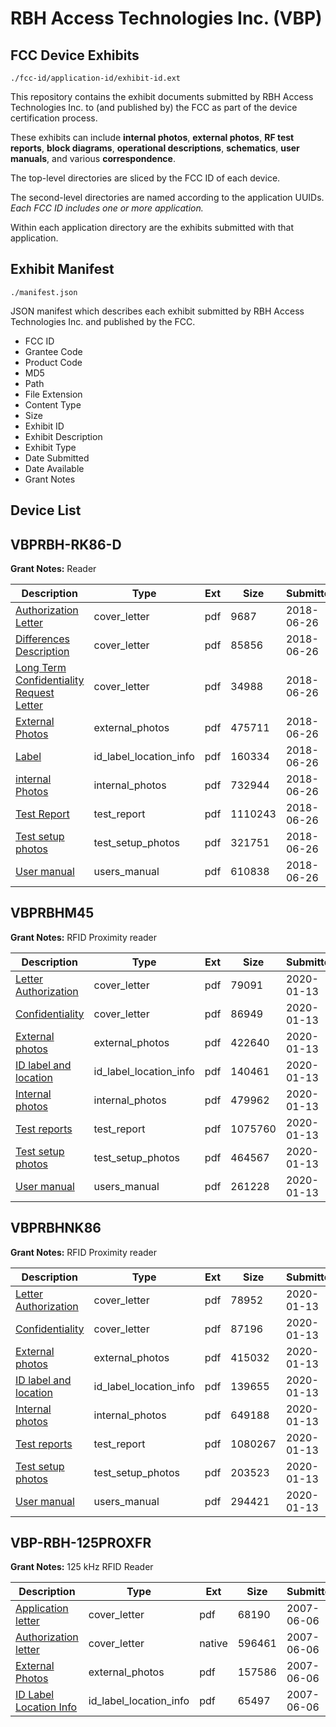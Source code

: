 # RBH Access Technologies Inc. (VBP)
## FCC Device Exhibits

```
./fcc-id/application-id/exhibit-id.ext
```

This repository contains the exhibit documents submitted by RBH Access Technologies Inc. to (and published by) the FCC as part of the device certification process.

These exhibits can include **internal photos**, **external photos**, **RF test reports**, **block diagrams**, **operational descriptions**, **schematics**, **user manuals**, and various **correspondence**.

The top-level directories are sliced by the FCC ID of each device.

The second-level directories are named according to the application UUIDs. *Each FCC ID includes one or more application.*

Within each application directory are the exhibits submitted with that application. 

## Exhibit Manifest

```
./manifest.json
```

JSON manifest which describes each exhibit submitted by RBH Access Technologies Inc. and published by the FCC.

- FCC ID
- Grantee Code
- Product Code
- MD5
- Path
- File Extension
- Content Type
- Size
- Exhibit ID
- Exhibit Description
- Exhibit Type
- Date Submitted
- Date Available
- Grant Notes

## Device List
## VBPRBH-RK86-D
**Grant Notes:** Reader

| Description | Type | Ext | Size | Submitted | Available |
| ----------- | ---- | --- | ---- | --------- | --------- |
| [Authorization Letter](VBPRBH-RK86-D/43ee9fb0d52e8b320594489142ebae6a/3901385.pdf) | cover_letter | pdf | 9687 | 2018-06-26 | 2018-06-26 |
| [Differences Description](VBPRBH-RK86-D/43ee9fb0d52e8b320594489142ebae6a/3901387.pdf) | cover_letter | pdf | 85856 | 2018-06-26 | 2018-06-26 |
| [Long Term Confidentiality Request Letter](VBPRBH-RK86-D/43ee9fb0d52e8b320594489142ebae6a/3901391.pdf) | cover_letter | pdf | 34988 | 2018-06-26 | 2018-06-26 |
| [External Photos](VBPRBH-RK86-D/43ee9fb0d52e8b320594489142ebae6a/3901388.pdf) | external_photos | pdf | 475711 | 2018-06-26 | 2018-06-26 |
| [Label](VBPRBH-RK86-D/43ee9fb0d52e8b320594489142ebae6a/3901389.pdf) | id_label_location_info | pdf | 160334 | 2018-06-26 | 2018-06-26 |
| [internal Photos](VBPRBH-RK86-D/43ee9fb0d52e8b320594489142ebae6a/3901390.pdf) | internal_photos | pdf | 732944 | 2018-06-26 | 2018-06-26 |
| [Test Report](VBPRBH-RK86-D/43ee9fb0d52e8b320594489142ebae6a/3901394.pdf) | test_report | pdf | 1110243 | 2018-06-26 | 2018-06-26 |
| [Test setup photos](VBPRBH-RK86-D/43ee9fb0d52e8b320594489142ebae6a/3901395.pdf) | test_setup_photos | pdf | 321751 | 2018-06-26 | 2018-06-26 |
| [User manual](VBPRBH-RK86-D/43ee9fb0d52e8b320594489142ebae6a/3901396.pdf) | users_manual | pdf | 610838 | 2018-06-26 | 2018-06-26 |
## VBPRBHM45
**Grant Notes:** RFID Proximity reader

| Description | Type | Ext | Size | Submitted | Available |
| ----------- | ---- | --- | ---- | --------- | --------- |
| [Letter Authorization](VBPRBHM45/125d2edfab20158e15fc6478e83e2fc8/4586020.pdf) | cover_letter | pdf | 79091 | 2020-01-13 | 2020-01-13 |
| [Confidentiality](VBPRBHM45/125d2edfab20158e15fc6478e83e2fc8/4586021.pdf) | cover_letter | pdf | 86949 | 2020-01-13 | 2020-01-13 |
| [External photos](VBPRBHM45/125d2edfab20158e15fc6478e83e2fc8/4586022.pdf) | external_photos | pdf | 422640 | 2020-01-13 | 2020-01-13 |
| [ID label and location](VBPRBHM45/125d2edfab20158e15fc6478e83e2fc8/4586033.pdf) | id_label_location_info | pdf | 140461 | 2020-01-13 | 2020-01-13 |
| [Internal photos](VBPRBHM45/125d2edfab20158e15fc6478e83e2fc8/4586027.pdf) | internal_photos | pdf | 479962 | 2020-01-13 | 2020-01-13 |
| [Test reports](VBPRBHM45/125d2edfab20158e15fc6478e83e2fc8/4586071.pdf) | test_report | pdf | 1075760 | 2020-01-13 | 2020-01-13 |
| [Test setup photos](VBPRBHM45/125d2edfab20158e15fc6478e83e2fc8/4586069.pdf) | test_setup_photos | pdf | 464567 | 2020-01-13 | 2020-01-13 |
| [User manual](VBPRBHM45/125d2edfab20158e15fc6478e83e2fc8/4586049.pdf) | users_manual | pdf | 261228 | 2020-01-13 | 2020-01-13 |
## VBPRBHNK86
**Grant Notes:** RFID Proximity reader

| Description | Type | Ext | Size | Submitted | Available |
| ----------- | ---- | --- | ---- | --------- | --------- |
| [Letter Authorization](VBPRBHNK86/bc6301d35fd628e72a098945854fb6f9/4586077.pdf) | cover_letter | pdf | 78952 | 2020-01-13 | 2020-01-13 |
| [Confidentiality](VBPRBHNK86/bc6301d35fd628e72a098945854fb6f9/4586079.pdf) | cover_letter | pdf | 87196 | 2020-01-13 | 2020-01-13 |
| [External photos](VBPRBHNK86/bc6301d35fd628e72a098945854fb6f9/4586080.pdf) | external_photos | pdf | 415032 | 2020-01-13 | 2020-01-13 |
| [ID label and location](VBPRBHNK86/bc6301d35fd628e72a098945854fb6f9/4586085.pdf) | id_label_location_info | pdf | 139655 | 2020-01-13 | 2020-01-13 |
| [Internal photos](VBPRBHNK86/bc6301d35fd628e72a098945854fb6f9/4586083.pdf) | internal_photos | pdf | 649188 | 2020-01-13 | 2020-01-13 |
| [Test reports](VBPRBHNK86/bc6301d35fd628e72a098945854fb6f9/4586090.pdf) | test_report | pdf | 1080267 | 2020-01-13 | 2020-01-13 |
| [Test setup photos](VBPRBHNK86/bc6301d35fd628e72a098945854fb6f9/4586093.pdf) | test_setup_photos | pdf | 203523 | 2020-01-13 | 2020-01-13 |
| [User manual](VBPRBHNK86/bc6301d35fd628e72a098945854fb6f9/4586094.pdf) | users_manual | pdf | 294421 | 2020-01-13 | 2020-01-13 |
## VBP-RBH-125PROXFR
**Grant Notes:** 125 kHz RFID Reader

| Description | Type | Ext | Size | Submitted | Available |
| ----------- | ---- | --- | ---- | --------- | --------- |
| [Application letter](VBP-RBH-125PROXFR/88ea9141eb27ef3818e89122eb7b4424/801043.pdf) | cover_letter | pdf | 68190 | 2007-06-06 | 2007-06-06 |
| [Authorization letter](VBP-RBH-125PROXFR/88ea9141eb27ef3818e89122eb7b4424/801044.native) | cover_letter | native | 596461 | 2007-06-06 | 2007-06-06 |
| [External Photos](VBP-RBH-125PROXFR/88ea9141eb27ef3818e89122eb7b4424/801045.pdf) | external_photos | pdf | 157586 | 2007-06-06 | 2007-06-06 |
| [ID Label Location Info](VBP-RBH-125PROXFR/88ea9141eb27ef3818e89122eb7b4424/801046.pdf) | id_label_location_info | pdf | 65497 | 2007-06-06 | 2007-06-06 |
